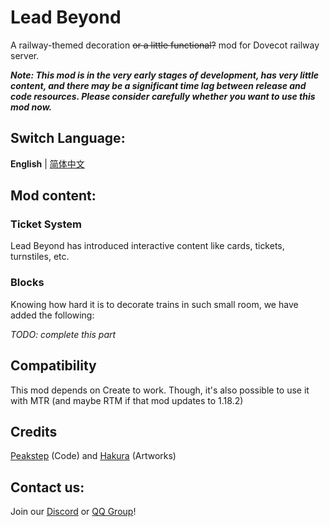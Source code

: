 # Lead Beyond

A railway-themed decoration ~~or a little functional?~~ mod for Dovecot railway server.

***Note: This mod is in the very early stages of development, has very little content, and there may be a significant time lag between release and code resources. Please consider carefully whether you want to use this mod now.***

## Switch Language:
**English** | [简体中文](README.md)

## Mod content:

### Ticket System
Lead Beyond has introduced interactive content like cards, tickets, turnstiles, etc.

### Blocks
Knowing how hard it is to decorate trains in such small room, we have added the following:

*TODO: complete this part*

## Compatibility
This mod depends on Create to work. Though, it's also possible to use it with MTR (and maybe RTM if that mod updates to 1.18.2)

## Credits
[Peakstep](https://github.com/pkstDev) (Code) and [Hakura](https://github.com/radekemia) (Artworks)

## Contact us:
Join our [Discord](https://discord.gg/hvSZmxMVYU) or [QQ Group](https://jq.qq.com/?_wv=1027&k=QCpaGWUY)!
